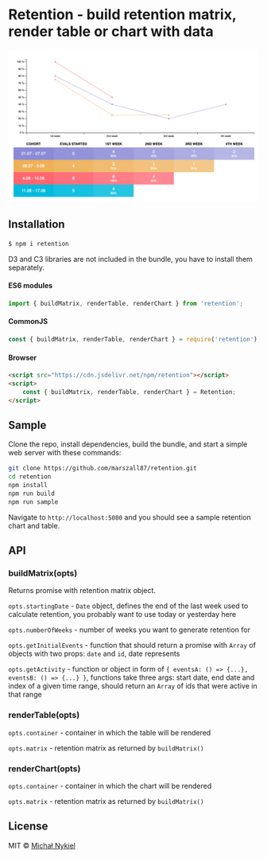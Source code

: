 # Retention - build retention matrix, render table or chart with data

![Screenshot](https://raw.githubusercontent.com/marszall87/retention/master/screenshot.png)

## Installation

```sh
$ npm i retention
```

D3 and C3 libraries are not included in the bundle, you have to install them separately.

#### ES6 modules

```js
import { buildMatrix, renderTable, renderChart } from 'retention';
```

#### CommonJS

```js
const { buildMatrix, renderTable, renderChart } = require('retention');
```

#### Browser

```html
<script src="https://cdn.jsdelivr.net/npm/retention"></script>
<script>
    const { buildMatrix, renderTable, renderChart } = Retention;
</script>
```

## Sample

Clone the repo, install dependencies, build the bundle, and start a simple web server with these commands:

```sh
git clone https://github.com/marszall87/retention.git
cd retention
npm install
npm run build
npm run sample
```

Navigate to `http://localhost:5000` and you should see a sample retention chart and table.

## API

### buildMatrix(opts)

Returns promise with retention matrix object.

`opts.startingDate` - `Date` object, defines the end of the last week used to calculate retention, you probably want to use today or yesterday here

`opts.numberOfWeeks` - number of weeks you want to generate retention for

`opts.getInitialEvents` - function that should return a promise with `Array` of objects with two props: `date` and `id`, date represents

`opts.getActivity` - function or object in form of `{ eventsA: () => {...}, eventsB: () => {...} }`, functions take three args: start date, end date and index of a given time range, should return an `Array` of ids that were active in that range

### renderTable(opts)

`opts.container` - container in which the table will be rendered

`opts.matrix` - retention matrix as returned by `buildMatrix()`

### renderChart(opts)

`opts.container` - container in which the chart will be rendered

`opts.matrix` - retention matrix as returned by `buildMatrix()`

## License

MIT © [Michał Nykiel](https://github.com/marszall87)
